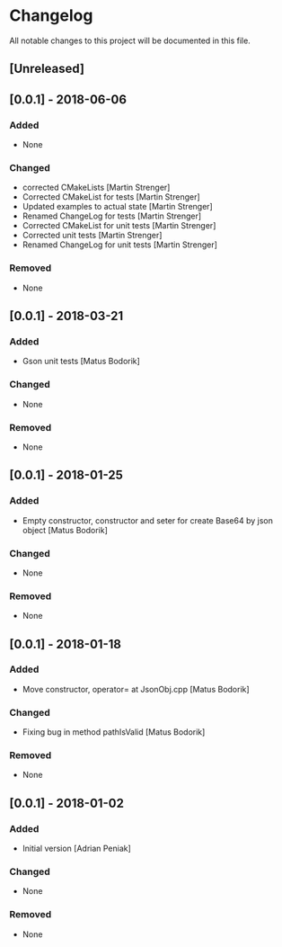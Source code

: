 # Changelog
All notable changes to this project will be documented in this file.

## [Unreleased]
## [0.0.1] - 2018-06-06
### Added
- None

### Changed
- corrected CMakeLists [Martin Strenger]
- Corrected CMakeList for tests [Martin Strenger]
- Updated examples to actual state [Martin Strenger]
- Renamed ChangeLog for tests [Martin Strenger]
- Corrected CMakeList for unit tests [Martin Strenger]
- Corrected unit tests [Martin Strenger]
- Renamed ChangeLog for unit tests [Martin Strenger]

### Removed
- None

## [0.0.1] - 2018-03-21
### Added
- Gson unit tests [Matus Bodorik]

### Changed
- None

### Removed
- None

## [0.0.1] - 2018-01-25
### Added
- Empty constructor, constructor and seter for create Base64 by json object [Matus Bodorik]

### Changed
- None

### Removed
- None

## [0.0.1] - 2018-01-18
### Added
- Move constructor, operator= at JsonObj.cpp [Matus Bodorik]

### Changed
- Fixing bug in method pathIsValid [Matus Bodorik]

### Removed
- None

## [0.0.1] - 2018-01-02
### Added
- Initial version [Adrian Peniak]

### Changed
- None

### Removed
- None
